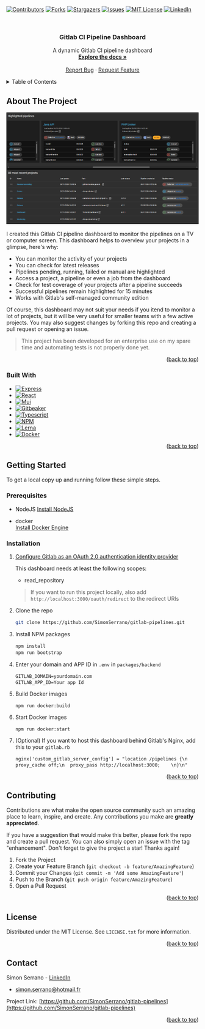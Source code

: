 <!-- Improved compatibility of back to top link: See: https://github.com/othneildrew/Best-README-Template/pull/73 -->
<a name="readme-top"></a>
<!--
*** Thanks for checking out the Best-README-Template. If you have a suggestion
*** that would make this better, please fork the repo and create a pull request
*** or simply open an issue with the tag "enhancement".
*** Don't forget to give the project a star!
*** Thanks again! Now go create something AMAZING! :D
-->



<!-- PROJECT SHIELDS -->
<!--
*** I'm using markdown "reference style" links for readability.
*** Reference links are enclosed in brackets [ ] instead of parentheses ( ).
*** See the bottom of this document for the declaration of the reference variables
*** for contributors-url, forks-url, etc. This is an optional, concise syntax you may use.
*** https://www.markdownguide.org/basic-syntax/#reference-style-links
-->
[![Contributors][contributors-shield]][contributors-url]
[![Forks][forks-shield]][forks-url]
[![Stargazers][stars-shield]][stars-url]
[![Issues][issues-shield]][issues-url]
[![MIT License][license-shield]][license-url]
[![LinkedIn][linkedin-shield]][linkedin-url]




<!-- PROJECT LOGO -->
<br />
<div align="center">
<h3 align="center">Gitlab CI Pipeline Dashboard</h3>

  <p align="center">
    A dynamic Gitlab CI pipeline dashboard
    <br />
    <a href="https://github.com/SimonSerrano/gitlab-pipelines"><strong>Explore the docs »</strong></a>
    <br />
    <br />
    <a href="https://github.com/SimonSerrano/gitlab-pipelines/issues">Report Bug</a>
    ·
    <a href="https://github.com/SimonSerrano/gitlab-pipelines/issues">Request Feature</a>
  </p>
</div>



<!-- TABLE OF CONTENTS -->
<details>
  <summary>Table of Contents</summary>
  <ol>
    <li>
      <a href="#about-the-project">About The Project</a>
      <ul>
        <li><a href="#built-with">Built With</a></li>
      </ul>
    </li>
    <li>
      <a href="#getting-started">Getting Started</a>
      <ul>
        <li><a href="#prerequisites">Prerequisites</a></li>
        <li><a href="#installation">Installation</a></li>
      </ul>
    </li>
    <li><a href="#contributing">Contributing</a></li>
    <li><a href="#license">License</a></li>
    <li><a href="#contact">Contact</a></li>
  </ol>
</details>



<!-- ABOUT THE PROJECT -->
## About The Project

[![Product Name Screen Shot][product-screenshot]](https://github.com/SimonSerrano/gitlab-pipelines)

I created this Gitlab CI pipeline dashboard to monitor the pipelines on a TV or computer screen. This dashboard helps to overview your projects in a glimpse, here's why:
- You can monitor the activity of your projects
- You can check for latest releases
- Pipelines pending, running, failed or manual are highlighted
- Access a project, a pipeline or even a job from the dashboard
- Check for test coverage of your projects after a pipeline succeeds
- Successful pipelines remain highlighted for 15 minutes
- Works with Gitlab's self-managed community edition

Of course, this dashboard may not suit your needs if you itend to monitor a lot of projects, but it will be very useful for smaller teams with a few active projects. You may also suggest changes by forking this repo and creating a pull request or opening an issue.

> This project has been developed for an enterprise use on my spare time and automating tests is not properly done yet.

<p align="right">(<a href="#readme-top">back to top</a>)</p>



### Built With

* [![Express][Express.js]][Express-url]
* [![React][React.js]][React-url]
* [![Mui][Mui]][Mui-url]
* [![Gitbeaker][Gitbeaker]][Gitbeaker-url]
* [![Typescript][Typescript]][Typescript-url]
* [![NPM][NPM]][Npm-url]
* [![Lerna][Lerna]][Lerna-url]
* [![Docker][Docker]][Docker-url]

<p align="right">(<a href="#readme-top">back to top</a>)</p>



<!-- GETTING STARTED -->
## Getting Started

To get a local copy up and running follow these simple steps.

### Prerequisites

* NodeJS
  [Install NodeJS][NodeJS-install-url]

* docker  
  [Install Docker Engine][Docker-install-url]

### Installation

1. [Configure Gitlab as an OAuth 2.0 authentication identity provider](https://docs.gitlab.com/ee/integration/oauth_provider.html)

    This dashboard needs at least the following scopes:
    - read_repository

    > If you want to run this project locally, also add `http://localhost:3000/oauth/redirect` to the redirect URIs
2. Clone the repo
   ```sh
   git clone https://github.com/SimonSerrano/gitlab-pipelines.git
   ```
3. Install NPM packages
   ```sh
   npm install
   npm run bootstrap
   ```
4. Enter your domain and APP ID in `.env` in `packages/backend`
   ```
   GITLAB_DOMAIN=yourdomain.com
   GITLAB_APP_ID=Your app Id
   ```
5. Build Docker images
   ```
   npm run docker:build
   ```
6. Start Docker images
   ```
   npm run docker:start
   ```
7. (Optional) If you want to host this dashboard behind Gitlab's Nginx, add this to your `gitlab.rb`
   ```
   nginx['custom_gitlab_server_config'] = "location /pipelines {\n  proxy_cache off;\n  proxy_pass http://localhost:3000;    \n}\n"
   ```

<p align="right">(<a href="#readme-top">back to top</a>)</p>



<!-- CONTRIBUTING -->
## Contributing

Contributions are what make the open source community such an amazing place to learn, inspire, and create. Any contributions you make are **greatly appreciated**.

If you have a suggestion that would make this better, please fork the repo and create a pull request. You can also simply open an issue with the tag "enhancement".
Don't forget to give the project a star! Thanks again!

1. Fork the Project
2. Create your Feature Branch (`git checkout -b feature/AmazingFeature`)
3. Commit your Changes (`git commit -m 'Add some AmazingFeature'`)
4. Push to the Branch (`git push origin feature/AmazingFeature`)
5. Open a Pull Request

<p align="right">(<a href="#readme-top">back to top</a>)</p>



<!-- LICENSE -->
## License

Distributed under the MIT License. See `LICENSE.txt` for more information.

<p align="right">(<a href="#readme-top">back to top</a>)</p>



<!-- CONTACT -->
## Contact

Simon Serrano - [LinkedIn][linkedin-url]
 - simon.serrano@hotmail.fr

Project Link: [https://github.com/SimonSerrano/gitlab-pipelines](https://github.com/SimonSerrano/gitlab-pipelines)

<p align="right">(<a href="#readme-top">back to top</a>)</p>





<!-- MARKDOWN LINKS & IMAGES -->
<!-- https://www.markdownguide.org/basic-syntax/#reference-style-links -->
[contributors-shield]: https://img.shields.io/github/contributors/SimonSerrano/gitlab-pipelines.svg?style=for-the-badge
[contributors-url]: https://github.com/SimonSerrano/gitlab-pipelines/graphs/contributors
[forks-shield]: https://img.shields.io/github/forks/SimonSerrano/gitlab-pipelines.svg?style=for-the-badge
[forks-url]: https://github.com/SimonSerrano/gitlab-pipelines/network/members
[stars-shield]: https://img.shields.io/github/stars/SimonSerrano/gitlab-pipelines.svg?style=for-the-badge
[stars-url]: https://github.com/SimonSerrano/gitlab-pipelines/stargazers
[issues-shield]: https://img.shields.io/github/issues/SimonSerrano/gitlab-pipelines.svg?style=for-the-badge
[issues-url]: https://github.com/SimonSerrano/gitlab-pipelines/issues
[license-shield]: https://img.shields.io/github/license/SimonSerrano/gitlab-pipelines.svg?style=for-the-badge
[license-url]: https://github.com/SimonSerrano/gitlab-pipelines/blob/master/LICENSE.txt
[linkedin-shield]: https://img.shields.io/badge/-LinkedIn-black.svg?style=for-the-badge&logo=linkedin&colorB=555
[linkedin-url]: https://linkedin.com/in/simon-serrano
[product-screenshot]: images/screenshot.png
[Express.js]: https://img.shields.io/badge/express.js-%23404d59.svg?style=for-the-badge&logo=express&logoColor=%2361DAFB
[Express-url]: https://expressjs.com/
[React.js]: https://img.shields.io/badge/React-20232A?style=for-the-badge&logo=react&logoColor=61DAFB
[React-url]: https://reactjs.org/
[Mui]: https://img.shields.io/badge/MUI-%230081CB.svg?style=for-the-badge&logo=mui&logoColor=white
[Mui-url]: https://mui.com/
[Gitbeaker]: https://img.shields.io/badge/gitbeaker-%23F05033.svg?style=for-the-badge&logo=git&logoColor=white
[Gitbeaker-url]: https://github.com/jdalrymple/gitbeaker
[Typescript]: https://img.shields.io/badge/typescript-%23007ACC.svg?style=for-the-badge&logo=typescript&logoColor=white
[Typescript-url]: https://www.typescriptlang.org/
[NPM]: https://img.shields.io/badge/NPM-%23CB3837.svg?style=for-the-badge&logo=npm&logoColor=white
[Npm-url]: https://www.npmjs.com/
[Lerna]: https://img.shields.io/badge/Lerna-%23CB3837.svg?style=for-the-badge&logo=npm&logoColor=white
[Lerna-url]: https://github.com/lerna/lerna
[Docker]: https://img.shields.io/badge/docker-%230db7ed.svg?style=for-the-badge&logo=docker&logoColor=white
[Docker-url]: https://www.docker.com/
[Docker-install-url]: https://docs.docker.com/engine/install/
[NodeJS-install-url]: https://nodejs.org/en/learn/getting-started/how-to-install-nodejs
